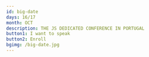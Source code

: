 ```yaml
---
id: big-date
days: 16/17
month: OCT
description: THE JS DEDICATED CONFERENCE IN PORTUGAL
button1: I want to speak
button2: Enroll
bgimg: /big-date.jpg
---
```

